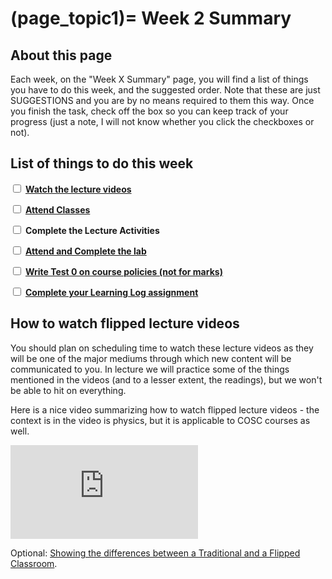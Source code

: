 (page_topic1)=
Week 2 Summary
=======================

## About this page

Each week, on the "Week X Summary" page, you will find a list of things you have to do this week, and the suggested order. 
Note that these are just SUGGESTIONS and you are by no means required to them this way. 
Once you finish the task, check off the box so you can keep track of your progress (just a note, I will not know whether you click the checkboxes or not).

## List of things to do this week

<label><input type="checkbox" id="week02_task1" class="box"> [**Watch the lecture videos**](videos.md)</input></label>

<label><input type="checkbox" id="week02_task2" class="box"> [**Attend Classes**](class2A.ipynb) </input></label>

<label><input type="checkbox" id="week02_task3" class="box"> **Complete the Lecture Activities** </input></label>

<label><input type="checkbox" id="week02_task4" class="box"> [**Attend and Complete the lab**](lab/README.md) </input></label>

<label><input type="checkbox" id="week02_task5" class="box"> [**Write Test 0 on course policies (not for marks)**](test.md) </input></label>

<label><input type="checkbox" id="week02_task6" class="box"> [**Complete your Learning Log assignment**](learninglog.md) </input></label>

## How to watch flipped lecture videos

You should plan on scheduling time to watch these lecture videos as they will be one of the major mediums through which new content will be communicated to you.
In lecture we will practice some of the things mentioned in the videos (and to a lesser extent, the readings), but we won't be able to hit on everything.

Here is a nice video summarizing how to watch flipped lecture videos - the context is in the video is physics, but it is applicable to COSC courses as well.

<div class="container youtube">
<iframe class="responsive-iframe" src="https://www.youtube-nocookie.com/embed/PPc8nY6Tcns" frameborder="0" allow="accelerometer; autoplay="0"; encrypted-media; gyroscope; picture-in-picture" allowfullscreen></iframe>
</div>

Optional: [Showing the differences between a Traditional and a Flipped Classroom](https://www.youtube.com/watch?v=yzMFdDT6FSA).